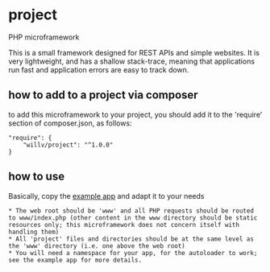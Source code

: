 # project
PHP microframework

This is a small framework designed for REST APIs and simple websites.  It is very lightweight, and has a shallow stack-trace, meaning that applications run fast and application errors are easy to track down.

## how to add to a project via composer
to add this microframework to your project, you should add it to the 'require' section of composer.json, as follows:

	"require": {
		"willv/project": "^1.0.0"
	}

## how to use
Basically, copy the [example app](https://github.com/wvoelcker/project-example-app) and adapt it to your needs

	* The web root should be 'www' and all PHP requests should be routed to www/index.php (other content in the www directory should be static resources only; this microframework does not concern itself with handling them)
	* All 'project' files and directories should be at the same level as the 'www' directory (i.e. one above the web root)
	* You will need a namespace for your app, for the autoloader to work; see the example app for more details.

